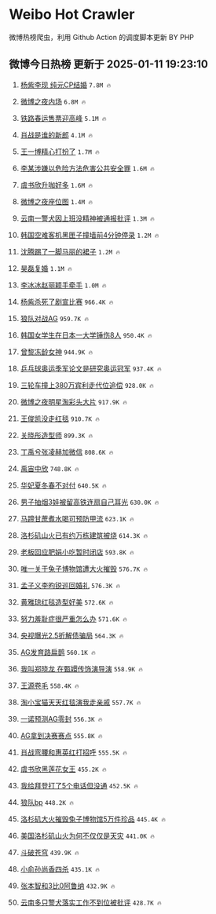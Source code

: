 # Weibo Hot Crawler 



微博热榜爬虫，利用 Github Action 的调度脚本更新 BY PHP 


## 微博今日热榜 更新于 2025-01-11 19:23:10 
1. [杨紫李现 纯元CP结婚](https://s.weibo.com/weibo?q=%E6%9D%A8%E7%B4%AB%E6%9D%8E%E7%8E%B0%20%E7%BA%AF%E5%85%83CP%E7%BB%93%E5%A9%9A&t=31&band_rank=1&Refer=top) `7.8M 🔥` 

1. [微博之夜内场](https://s.weibo.com/weibo?q=%23%E5%BE%AE%E5%8D%9A%E4%B9%8B%E5%A4%9C%E5%86%85%E5%9C%BA%23&t=31&band_rank=2&Refer=top) `6.8M 🔥` 

1. [铁路春运售票迎高峰](https://s.weibo.com/weibo?q=%23%E9%93%81%E8%B7%AF%E6%98%A5%E8%BF%90%E5%94%AE%E7%A5%A8%E8%BF%8E%E9%AB%98%E5%B3%B0%23&t=31&band_rank=3&Refer=top) `5.1M 🔥` 

1. [肖战是谁的新郎](https://s.weibo.com/weibo?q=%E8%82%96%E6%88%98%E6%98%AF%E8%B0%81%E7%9A%84%E6%96%B0%E9%83%8E&t=31&band_rank=4&Refer=top) `4.1M 🔥` 

1. [王一博精心打扮了](https://s.weibo.com/weibo?q=%E7%8E%8B%E4%B8%80%E5%8D%9A%E7%B2%BE%E5%BF%83%E6%89%93%E6%89%AE%E4%BA%86&t=31&band_rank=5&Refer=top) `1.7M 🔥` 

1. [李某涉嫌以危险方法危害公共安全罪](https://s.weibo.com/weibo?q=%23%E6%9D%8E%E6%9F%90%E6%B6%89%E5%AB%8C%E4%BB%A5%E5%8D%B1%E9%99%A9%E6%96%B9%E6%B3%95%E5%8D%B1%E5%AE%B3%E5%85%AC%E5%85%B1%E5%AE%89%E5%85%A8%E7%BD%AA%23&t=31&band_rank=6&Refer=top) `1.6M 🔥` 

1. [虞书欣升咖好多](https://s.weibo.com/weibo?q=%23%E8%99%9E%E4%B9%A6%E6%AC%A3%E5%8D%87%E5%92%96%E5%A5%BD%E5%A4%9A%23&t=31&band_rank=7&Refer=top) `1.6M 🔥` 

1. [微博之夜座位图](https://s.weibo.com/weibo?q=%23%E5%BE%AE%E5%8D%9A%E4%B9%8B%E5%A4%9C%E5%BA%A7%E4%BD%8D%E5%9B%BE%23&t=31&band_rank=8&Refer=top) `1.4M 🔥` 

1. [云南一警犬因上班没精神被通报批评](https://s.weibo.com/weibo?q=%23%E4%BA%91%E5%8D%97%E4%B8%80%E8%AD%A6%E7%8A%AC%E5%9B%A0%E4%B8%8A%E7%8F%AD%E6%B2%A1%E7%B2%BE%E7%A5%9E%E8%A2%AB%E9%80%9A%E6%8A%A5%E6%89%B9%E8%AF%84%23&t=31&band_rank=9&Refer=top) `1.3M 🔥` 

1. [韩国空难客机黑匣子撞墙前4分钟停录](https://s.weibo.com/weibo?q=%23%E9%9F%A9%E5%9B%BD%E7%A9%BA%E9%9A%BE%E5%AE%A2%E6%9C%BA%E9%BB%91%E5%8C%A3%E5%AD%90%E6%92%9E%E5%A2%99%E5%89%8D4%E5%88%86%E9%92%9F%E5%81%9C%E5%BD%95%23&t=31&band_rank=10&Refer=top) `1.2M 🔥` 

1. [沈腾踢了一脚马丽的裙子](https://s.weibo.com/weibo?q=%23%E6%B2%88%E8%85%BE%E8%B8%A2%E4%BA%86%E4%B8%80%E8%84%9A%E9%A9%AC%E4%B8%BD%E7%9A%84%E8%A3%99%E5%AD%90%23&t=31&band_rank=11&Refer=top) `1.2M 🔥` 

1. [昊磊复婚](https://s.weibo.com/weibo?q=%E6%98%8A%E7%A3%8A%E5%A4%8D%E5%A9%9A&t=31&band_rank=12&Refer=top) `1.1M 🔥` 

1. [李冰冰赵丽颖手牵手](https://s.weibo.com/weibo?q=%E6%9D%8E%E5%86%B0%E5%86%B0%E8%B5%B5%E4%B8%BD%E9%A2%96%E6%89%8B%E7%89%B5%E6%89%8B&t=31&band_rank=13&Refer=top) `1.0M 🔥` 

1. [杨紫杀死了剧宣比赛](https://s.weibo.com/weibo?q=%23%E6%9D%A8%E7%B4%AB%E6%9D%80%E6%AD%BB%E4%BA%86%E5%89%A7%E5%AE%A3%E6%AF%94%E8%B5%9B%23&t=31&band_rank=14&Refer=top) `966.4K 🔥` 

1. [狼队对战AG](https://s.weibo.com/weibo?q=%23%E7%8B%BC%E9%98%9F%E5%AF%B9%E6%88%98AG%23&t=31&band_rank=15&Refer=top) `959.7K 🔥` 

1. [韩国女学生在日本一大学锤伤8人](https://s.weibo.com/weibo?q=%23%E9%9F%A9%E5%9B%BD%E5%A5%B3%E5%AD%A6%E7%94%9F%E5%9C%A8%E6%97%A5%E6%9C%AC%E4%B8%80%E5%A4%A7%E5%AD%A6%E9%94%A4%E4%BC%A48%E4%BA%BA%23&t=31&band_rank=16&Refer=top) `950.4K 🔥` 

1. [曾黎冻龄女神](https://s.weibo.com/weibo?q=%23%E6%9B%BE%E9%BB%8E%E5%86%BB%E9%BE%84%E5%A5%B3%E7%A5%9E%23&t=31&band_rank=17&Refer=top) `944.9K 🔥` 

1. [乒乓球奥运季军论文是研究奥运冠军](https://s.weibo.com/weibo?q=%23%E4%B9%92%E4%B9%93%E7%90%83%E5%A5%A5%E8%BF%90%E5%AD%A3%E5%86%9B%E8%AE%BA%E6%96%87%E6%98%AF%E7%A0%94%E7%A9%B6%E5%A5%A5%E8%BF%90%E5%86%A0%E5%86%9B%23&t=31&band_rank=18&Refer=top) `937.4K 🔥` 

1. [三轮车撞上380万宾利走代位追偿](https://s.weibo.com/weibo?q=%23%E4%B8%89%E8%BD%AE%E8%BD%A6%E6%92%9E%E4%B8%8A380%E4%B8%87%E5%AE%BE%E5%88%A9%E8%B5%B0%E4%BB%A3%E4%BD%8D%E8%BF%BD%E5%81%BF%23&t=31&band_rank=19&Refer=top) `928.0K 🔥` 

1. [微博之夜明星淘彩头大片](https://s.weibo.com/weibo?q=%23%E5%BE%AE%E5%8D%9A%E4%B9%8B%E5%A4%9C%E6%98%8E%E6%98%9F%E6%B7%98%E5%BD%A9%E5%A4%B4%E5%A4%A7%E7%89%87%23&t=31&band_rank=20&Refer=top) `917.9K 🔥` 

1. [王俊凯没走红毯](https://s.weibo.com/weibo?q=%E7%8E%8B%E4%BF%8A%E5%87%AF%E6%B2%A1%E8%B5%B0%E7%BA%A2%E6%AF%AF&t=31&band_rank=21&Refer=top) `910.7K 🔥` 

1. [关晓彤造型师](https://s.weibo.com/weibo?q=%E5%85%B3%E6%99%93%E5%BD%A4%E9%80%A0%E5%9E%8B%E5%B8%88&t=31&band_rank=22&Refer=top) `899.3K 🔥` 

1. [丁禹兮张凌赫加微信](https://s.weibo.com/weibo?q=%23%E4%B8%81%E7%A6%B9%E5%85%AE%E5%BC%A0%E5%87%8C%E8%B5%AB%E5%8A%A0%E5%BE%AE%E4%BF%A1%23&t=31&band_rank=23&Refer=top) `808.6K 🔥` 

1. [禹宙中欣](https://s.weibo.com/weibo?q=%E7%A6%B9%E5%AE%99%E4%B8%AD%E6%AC%A3&t=31&band_rank=24&Refer=top) `748.8K 🔥` 

1. [华妃夏冬春不对付](https://s.weibo.com/weibo?q=%23%E5%8D%8E%E5%A6%83%E5%A4%8F%E5%86%AC%E6%98%A5%E4%B8%8D%E5%AF%B9%E4%BB%98%23&t=31&band_rank=25&Refer=top) `640.5K 🔥` 

1. [男子抽烟3娃被留高铁连扇自己耳光](https://s.weibo.com/weibo?q=%23%E7%94%B7%E5%AD%90%E6%8A%BD%E7%83%9F3%E5%A8%83%E8%A2%AB%E7%95%99%E9%AB%98%E9%93%81%E8%BF%9E%E6%89%87%E8%87%AA%E5%B7%B1%E8%80%B3%E5%85%89%23&t=31&band_rank=26&Refer=top) `630.0K 🔥` 

1. [马蹄甘蔗煮水喝可预防甲流](https://s.weibo.com/weibo?q=%23%E9%A9%AC%E8%B9%84%E7%94%98%E8%94%97%E7%85%AE%E6%B0%B4%E5%96%9D%E5%8F%AF%E9%A2%84%E9%98%B2%E7%94%B2%E6%B5%81%23&t=31&band_rank=27&Refer=top) `623.1K 🔥` 

1. [洛杉矶山火已有约万栋建筑被烧](https://s.weibo.com/weibo?q=%23%E6%B4%9B%E6%9D%89%E7%9F%B6%E5%B1%B1%E7%81%AB%E5%B7%B2%E6%9C%89%E7%BA%A6%E4%B8%87%E6%A0%8B%E5%BB%BA%E7%AD%91%E8%A2%AB%E7%83%A7%23&t=31&band_rank=28&Refer=top) `614.3K 🔥` 

1. [老板回应肥娟小吃暂时闭店](https://s.weibo.com/weibo?q=%23%E8%80%81%E6%9D%BF%E5%9B%9E%E5%BA%94%E8%82%A5%E5%A8%9F%E5%B0%8F%E5%90%83%E6%9A%82%E6%97%B6%E9%97%AD%E5%BA%97%23&t=31&band_rank=29&Refer=top) `593.8K 🔥` 

1. [唯一关于兔子博物馆遭大火摧毁](https://s.weibo.com/weibo?q=%23%E5%94%AF%E4%B8%80%E5%85%B3%E4%BA%8E%E5%85%94%E5%AD%90%E5%8D%9A%E7%89%A9%E9%A6%86%E9%81%AD%E5%A4%A7%E7%81%AB%E6%91%A7%E6%AF%81%23&t=31&band_rank=30&Refer=top) `576.7K 🔥` 

1. [孟子义李昀锐巡回婚礼](https://s.weibo.com/weibo?q=%23%E5%AD%9F%E5%AD%90%E4%B9%89%E6%9D%8E%E6%98%80%E9%94%90%E5%B7%A1%E5%9B%9E%E5%A9%9A%E7%A4%BC%23&t=31&band_rank=31&Refer=top) `576.3K 🔥` 

1. [黄雅琼红毯造型好美](https://s.weibo.com/weibo?q=%23%E9%BB%84%E9%9B%85%E7%90%BC%E7%BA%A2%E6%AF%AF%E9%80%A0%E5%9E%8B%E5%A5%BD%E7%BE%8E%23&t=31&band_rank=32&Refer=top) `572.6K 🔥` 

1. [努力羞耻症很严重怎么办](https://s.weibo.com/weibo?q=%23%E5%8A%AA%E5%8A%9B%E7%BE%9E%E8%80%BB%E7%97%87%E5%BE%88%E4%B8%A5%E9%87%8D%E6%80%8E%E4%B9%88%E5%8A%9E%23&t=31&band_rank=33&Refer=top) `571.6K 🔥` 

1. [央视曝光2.5折解债骗局](https://s.weibo.com/weibo?q=%23%E5%A4%AE%E8%A7%86%E6%9B%9D%E5%85%892.5%E6%8A%98%E8%A7%A3%E5%80%BA%E9%AA%97%E5%B1%80%23&t=31&band_rank=34&Refer=top) `564.3K 🔥` 

1. [AG发育路扁鹊](https://s.weibo.com/weibo?q=%23AG%E5%8F%91%E8%82%B2%E8%B7%AF%E6%89%81%E9%B9%8A%23&t=31&band_rank=35&Refer=top) `560.1K 🔥` 

1. [我叫郑晓龙 在甄嬛传饰演导演](https://s.weibo.com/weibo?q=%E6%88%91%E5%8F%AB%E9%83%91%E6%99%93%E9%BE%99%20%E5%9C%A8%E7%94%84%E5%AC%9B%E4%BC%A0%E9%A5%B0%E6%BC%94%E5%AF%BC%E6%BC%94&t=31&band_rank=36&Refer=top) `558.9K 🔥` 

1. [王源卷毛](https://s.weibo.com/weibo?q=%E7%8E%8B%E6%BA%90%E5%8D%B7%E6%AF%9B&t=31&band_rank=37&Refer=top) `558.4K 🔥` 

1. [淘小宝猫天天红毯演我走亲戚](https://s.weibo.com/weibo?q=%23%E6%B7%98%E5%B0%8F%E5%AE%9D%E7%8C%AB%E5%A4%A9%E5%A4%A9%E7%BA%A2%E6%AF%AF%E6%BC%94%E6%88%91%E8%B5%B0%E4%BA%B2%E6%88%9A%23&t=31&band_rank=38&Refer=top) `557.7K 🔥` 

1. [一诺预测AG零封](https://s.weibo.com/weibo?q=%23%E4%B8%80%E8%AF%BA%E9%A2%84%E6%B5%8BAG%E9%9B%B6%E5%B0%81%23&t=31&band_rank=39&Refer=top) `556.3K 🔥` 

1. [AG拿到决赛赛点](https://s.weibo.com/weibo?q=%23AG%E6%8B%BF%E5%88%B0%E5%86%B3%E8%B5%9B%E8%B5%9B%E7%82%B9%23&t=31&band_rank=40&Refer=top) `555.8K 🔥` 

1. [肖战弯腰和惠英红打招呼](https://s.weibo.com/weibo?q=%23%E8%82%96%E6%88%98%E5%BC%AF%E8%85%B0%E5%92%8C%E6%83%A0%E8%8B%B1%E7%BA%A2%E6%89%93%E6%8B%9B%E5%91%BC%23&t=31&band_rank=41&Refer=top) `555.5K 🔥` 

1. [虞书欣黑莲花女王](https://s.weibo.com/weibo?q=%23%E8%99%9E%E4%B9%A6%E6%AC%A3%E9%BB%91%E8%8E%B2%E8%8A%B1%E5%A5%B3%E7%8E%8B%23&t=31&band_rank=42&Refer=top) `455.2K 🔥` 

1. [我给拜登打了5个电话但没通](https://s.weibo.com/weibo?q=%23%E6%88%91%E7%BB%99%E6%8B%9C%E7%99%BB%E6%89%93%E4%BA%865%E4%B8%AA%E7%94%B5%E8%AF%9D%E4%BD%86%E6%B2%A1%E9%80%9A%23&t=31&band_rank=43&Refer=top) `452.5K 🔥` 

1. [狼队bp](https://s.weibo.com/weibo?q=%E7%8B%BC%E9%98%9Fbp&t=31&band_rank=44&Refer=top) `448.2K 🔥` 

1. [洛杉矶大火摧毁兔子博物馆5万件珍品](https://s.weibo.com/weibo?q=%23%E6%B4%9B%E6%9D%89%E7%9F%B6%E5%A4%A7%E7%81%AB%E6%91%A7%E6%AF%81%E5%85%94%E5%AD%90%E5%8D%9A%E7%89%A9%E9%A6%865%E4%B8%87%E4%BB%B6%E7%8F%8D%E5%93%81%23&t=31&band_rank=45&Refer=top) `445.4K 🔥` 

1. [美国洛杉矶山火为何不仅仅是天灾](https://s.weibo.com/weibo?q=%23%E7%BE%8E%E5%9B%BD%E6%B4%9B%E6%9D%89%E7%9F%B6%E5%B1%B1%E7%81%AB%E4%B8%BA%E4%BD%95%E4%B8%8D%E4%BB%85%E4%BB%85%E6%98%AF%E5%A4%A9%E7%81%BE%23&t=31&band_rank=46&Refer=top) `441.0K 🔥` 

1. [斗破苍穹](https://s.weibo.com/weibo?q=%E6%96%97%E7%A0%B4%E8%8B%8D%E7%A9%B9&t=31&band_rank=47&Refer=top) `439.9K 🔥` 

1. [小俞孙尚香四杀](https://s.weibo.com/weibo?q=%23%E5%B0%8F%E4%BF%9E%E5%AD%99%E5%B0%9A%E9%A6%99%E5%9B%9B%E6%9D%80%23&t=31&band_rank=48&Refer=top) `435.1K 🔥` 

1. [张本智和3比0阿鲁纳](https://s.weibo.com/weibo?q=%23%E5%BC%A0%E6%9C%AC%E6%99%BA%E5%92%8C3%E6%AF%940%E9%98%BF%E9%B2%81%E7%BA%B3%23&t=31&band_rank=49&Refer=top) `432.9K 🔥` 

1. [云南多只警犬落实工作不到位被批评](https://s.weibo.com/weibo?q=%23%E4%BA%91%E5%8D%97%E5%A4%9A%E5%8F%AA%E8%AD%A6%E7%8A%AC%E8%90%BD%E5%AE%9E%E5%B7%A5%E4%BD%9C%E4%B8%8D%E5%88%B0%E4%BD%8D%E8%A2%AB%E6%89%B9%E8%AF%84%23&t=31&band_rank=50&Refer=top) `428.7K 🔥` 

